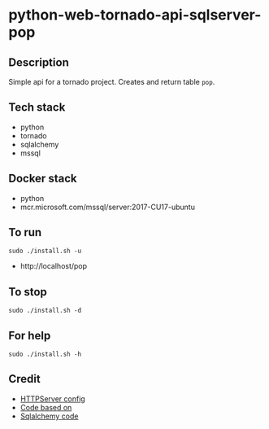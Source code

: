 # python-web-tornado-api-sqlserver-pop

## Description
Simple api for a tornado project.
Creates and return table `pop`.

## Tech stack
- python
- tornado
- sqlalchemy
- mssql

## Docker stack
- python
- mcr.microsoft.com/mssql/server:2017-CU17-ubuntu

## To run
`sudo ./install.sh -u`
- http://localhost/pop

## To stop
`sudo ./install.sh -d`

## For help
`sudo ./install.sh -h`

## Credit
- [HTTPServer config](https://phrase.com/blog/posts/tornado-web-framework-i18n/)
- [Code based on](https://www.tornadoweb.org/en/stable/)
- [Sqlalchemy code](https://medium.com/swlh/tornado-and-sqlalchemy-847eecbc0445)
